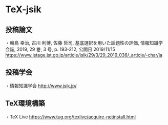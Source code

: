 # TeX-jsik
## 投稿論文
・輪島 幸治, 古川 利博, 佐藤 哲司, 基底選択を用いた話題性の評価, 情報知識学会誌, 2019, 29 巻, 3 号, p. 193-212, 公開日 2019/11/15
https://www.jstage.jst.go.jp/article/jsik/29/3/29_2019_036/_article/-char/ja

## 投稿学会
・情報知識学会
http://www.jsik.jp/

## TeX環境構築
・TeX Live
https://www.tug.org/texlive/acquire-netinstall.html
